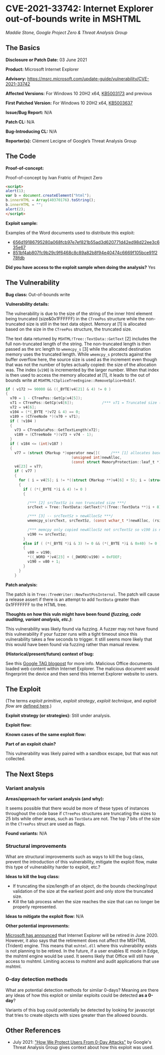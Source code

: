 # CVE-2021-33742: Internet Explorer out-of-bounds write in MSHTML
*Maddie Stone, Google Project Zero & Threat Analysis Group*

## The Basics

**Disclosure or Patch Date:** 03 June 2021

**Product:** Microsoft Internet Explorer

**Advisory:** https://msrc.microsoft.com/update-guide/vulnerability/CVE-2021-33742

**Affected Versions:** For Windows 10 20H2 x64, [KB5003173](https://support.microsoft.com/en-us/topic/may-11-2021-kb5003173-os-builds-19041-985-19042-985-and-19043-985-2824ace2-eabe-4c3c-8a49-06e249f52527) and previous

**First Patched Version:** For Windows 10 20H2 x64, [KB5003637](https://support.microsoft.com/en-us/topic/june-8-2021-kb5003637-os-builds-19041-1052-19042-1052-and-19043-1052-fd782405-7736-478e-b8d0-b08f735f7e54)

**Issue/Bug Report:** N/A

**Patch CL:** N/A

**Bug-Introducing CL:** N/A

**Reporter(s):** Clément Lecigne of Google’s Threat Analysis Group

## The Code

**Proof-of-concept:**

Proof-of-concept by Ivan Fratric of Project Zero
```html
<script>
alert(1);
var b = document.createElement("html");
b.innerHTML = Array(40370176).toString();
b.innerHTML = "";
alert(2);
</script>

```

**Exploit sample:**

Examples of the Word documents used to distribute this exploit:

* [656d19186795280a068fcb97e7ef821b55ad3d620771d42ed98d22ee3c635e67](https://www.virustotal.com/gui/file/656d19186795280a068fcb97e7ef821b55ad3d620771d42ed98d22ee3c635e67/detection)
* [851bf4ab807fc9b29c9f6468c8c89a82b8f94e40474c6669f105bce91f278fdb](https://www.virustotal.com/gui/file/851bf4ab807fc9b29c9f6468c8c89a82b8f94e40474c6669f105bce91f278fdb/detection)

**Did you have access to the exploit sample when doing the analysis?** Yes

## The Vulnerability

**Bug class:** Out-of-bounds write 

**Vulnerability details:**

The vulnerability is due to the size of the string of the inner html element being truncated (size&0x1FFFFFF) in the `CTreePos` structure while the non-truncated size is still in the text data object. Memory at [1] is allocated based on the size in the `CTreePos` structure, the truncated size. 

The text data returned by `MSHTML!Tree::TextData::GetText` [2] includes the full non-truncated length of the string. The non-truncated length is then passed as the src length to `wmemcpy_s` [3] while the allocated destination memory uses the truncated length. While `wmemcpy_s` protects against the buffer overflow here, the source size is used as the increment even though that was not the number of bytes actually copied: the size of the allocation was. The index (`v190`) is incremented by the larger number. When that index is then used to access the memory allocated at [1], it leads to the out of bounds write at 
`MSHTML!CSpliceTreeEngine::RemoveSplice+0xb1f`.


```c
if ( v172 >= 90000 && ((_BYTE)v4[21] & 4) != 0 )
{
  v70 = 1 - CTreePos::GetCp(v4[5]);
  v71 = CTreePos::GetCp(v4[6]); 			/*** v71 = Truncated size (orig_sz&0x1ffffff) ***/
  v72 = v4[6];
  v104 = (*(_BYTE *)v72 & 4) == 0;
  v189 = (CTreeNode *)(v70 + v71); 
  if ( !v104 )
  {
    v73 = CTreeDataPos::GetTextLength(v72);
    v189 = (CTreeNode *)(v73 + v74 - 1);
  }
  if ( v184 <= (int)v187 )
  {
    v77 = (struct CMarkup *)operator new[]( 	/*** [1] allocates based on truncated size ***/
                              (unsigned int)newAlloc,
                              (const struct MemoryProtection::leaf_t *)newAllocSz);
    v4[23] = v77;
    if ( v77 )
    {
      for ( i = v4[5]; i != *((struct CMarkup **)v4[6] + 5); i = (struct CMarkup *)*((_DWORD *)i + 5) )
      {
        if ( (*(_BYTE *)i & 4) != 0 )
        {

          /*** [2] srcTextSz is non truncated size ***/
          srcText = Tree::TextData::GetText(*((Tree::TextData **)i + 8), 0, &srcTextSz);    

          /*** [3] -- srcTextSz > newAllocSz ***/
          wmemcpy_s(srcText, srcTextSz, (const wchar_t *)newAlloc, (rsize_t)newAllocSz); 
          
          /*** memcpy only copied newAllocSz not srcTextSz so v190 is now > max ***/
          v190 += srcTextSz; 
        }
        else if ( (*(_BYTE *)i & 3) != 0 && (*(_BYTE *)i & 0x40) != 0 )
        {
          v80 = v190;
          *((_WORD *)v4[23] + (_DWORD)v190) = 0xFDEF;
          v190 = v80 + 1;
        }
      }
    }


```

**Patch analysis:**

The patch is in `Tree::TreeWriter::NewTextPosInternal`. The patch will cause a release assert if there is an attempt to add `TextData` greater than 0x1FFFFFFF to the HTML tree.

**Thoughts on how this vuln might have been found _(fuzzing, code auditing, variant analysis, etc.)_:**

This vulnerability was likely found via fuzzing. A fuzzer may not have found this vulnerability if your fuzzer runs with a tight timeout since this vulnerability takes a few seconds to trigger. It still seems more likely that this would have been found via fuzzing rather than manual review.

**(Historical/present/future) context of bug:** 

See this [Google TAG blogpost](https://blog.google/threat-analysis-group/how-we-protect-users-0-day-attacks) for more info. Malicious Office documents loaded web content within Internet Explorer. The malicious document would fingerprint the device and then send this Internet Explorer website to users.

## The Exploit

(The terms *exploit primitive*, *exploit strategy*, *exploit technique*, and *exploit flow* are [defined here](https://googleprojectzero.blogspot.com/2020/06/a-survey-of-recent-ios-kernel-exploits.html).)

**Exploit strategy (or strategies):** Still under analysis.

**Exploit flow:** 

**Known cases of the same exploit flow:**

**Part of an exploit chain?**

This vulnerability was likely paired with a sandbox escape, but that was not collected.

## The Next Steps

### Variant analysis

**Areas/approach for variant analysis (and why):**

It seems possible that there would be more of these types of instances throughout the code base if `CTreePos` structures are truncating the sizes to 25 bits while other areas, such as `TextData` are not. The top 7 bits of the size in the `CTreePos` struct are used as flags. 

**Found variants:** N/A

### Structural improvements

What are structural improvements such as ways to kill the bug class, prevent the introduction of this vulnerability, mitigate the exploit flow, make this type of vulnerability harder to exploit, etc.?

**Ideas to kill the bug class:**

* If truncating the size/length of an object, do the bounds checking/input validation of the size at the earliest point and only store the truncated size.
* Kill the tab process when the size reaches the size that can no longer be properly represented.

**Ideas to mitigate the exploit flow:** N/A

**Other potential improvements:**

[Microsoft has announced](https://blogs.windows.com/windowsexperience/2021/05/19/the-future-of-internet-explorer-on-windows-10-is-in-microsoft-edge/) that Internet Explorer will be retired in June 2020. However, it also says that the retirement does not affect the MSHTML (Trident) engine. This means that `mshtml.dll` where this vulnerability exists is not planning to be retired. In the future, if a user enables IE mode in Edge, the mshtml engine would be used. It seems likely that Office will still have access to mshtml. Limiting access to mshtml and audit applications that use mshtml.

### 0-day detection methods

What are potential detection methods for similar 0-days? Meaning are there any ideas of how this exploit or similar exploits could be detected **as a 0-day**?

Variants of this bug could potentially be detected by looking for javascript that tries to create objects with sizes greater than the allowed bounds.

## Other References 
* July 2021: ["How We Protect Users From 0-Day Attacks"](https://blog.google/threat-analysis-group/how-we-protect-users-0-day-attacks
) by Google's Threat Analysis Group gives context about how this exploit was used.